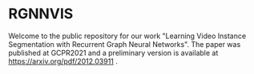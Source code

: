 # RGNNVIS
Welcome to the public repository for our work "Learning Video Instance Segmentation with Recurrent Graph Neural Networks". The paper was published at GCPR2021 and a preliminary version is available at https://arxiv.org/pdf/2012.03911 .
